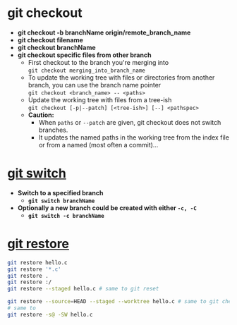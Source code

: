 # **git checkout**
* **git checkout -b branchName origin/remote_branch_name**<br>
* **git checkout filename**<br>
* **git checkout branchName**<br>
* **git checkout specific files from other branch**<br>
    * First checkout to the branch you're merging into<br>
    `git checkout merging_into_branch_name`
    * To update the working tree with files or directories from another branch, you can use the branch name pointer<br>
    `git checkout <branch_name> -- <paths>`
    * Update the working tree with files from a tree-ish<br>
    `git checkout [-p|--patch] [<tree-ish>] [--] <pathspec>`
    * **Caution:**<br>
        * When `paths` or `--patch` are given, git checkout does not switch branches.<br>
        * It updates the named paths in the working tree from the index file or from a named <tree-ish> (most often a commit)…<br>

# **[git switch](https://git-scm.com/docs/git-switch)**
* **Switch to a specified branch**<br>
    * **`git switch branchName`**<br>
* **Optionally a new branch could be created with either `-c, -C`**<br>
    * **`git switch -c branchName`**<br>

# **[git restore](https://git-scm.com/docs/git-restore)**<br>
[//]: # (comments in md, not been seen in preview)
[//]: # "comments in md, not been seen in preview"
```sh
git restore hello.c
git restore '*.c'
git restore .
git restore :/
git restore --staged hello.c # same to git reset

git restore --source=HEAD --staged --worktree hello.c # same to git checkout
# same to
git restore -s@ -SW hello.c
```
